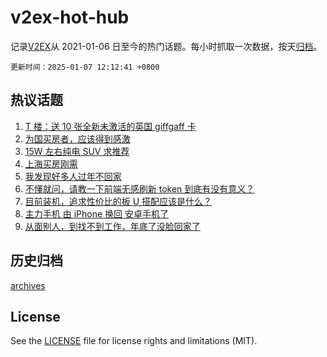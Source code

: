 # v2ex-hot-hub

 记录[V2EX](https://www.v2ex.com/)从 2021-01-06 日至今的热门话题。每小时抓取一次数据，按天[归档](archives)。

`更新时间：2025-01-07 12:12:41 +0800`

## 热议话题

1. [T 楼：送 10 张全新未激活的英国 giffgaff 卡](https://www.v2ex.com/t/1102985)
1. [为国买房者，应该得到感激](https://www.v2ex.com/t/1103087)
1. [15W 左右纯电 SUV 求推荐](https://www.v2ex.com/t/1102901)
1. [上海买房刚需](https://www.v2ex.com/t/1102881)
1. [我发现好多人过年不回家](https://www.v2ex.com/t/1103078)
1. [不懂就问，请教一下前端无感刷新 token 到底有没有意义？](https://www.v2ex.com/t/1102949)
1. [目前装机，追求性价比的板 U 搭配应该是什么？](https://www.v2ex.com/t/1102884)
1. [主力手机 由 iPhone 换回 安卓手机了](https://www.v2ex.com/t/1102883)
1. [从面别人，到找不到工作，年底了没脸回家了](https://www.v2ex.com/t/1103047)

## 历史归档

[archives](archives)

## License

See the [LICENSE](LICENSE) file for license rights and limitations (MIT).
